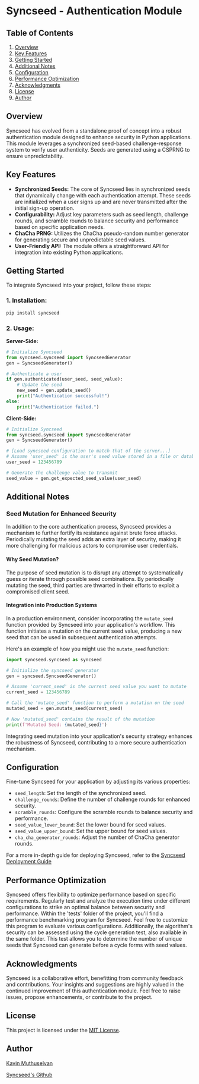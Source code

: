 # Syncseed - Authentication Module

## Table of Contents

1. [Overview](#overview)
2. [Key Features](#key-features)
3. [Getting Started](#getting-started)
4. [Additional Notes](#additional-notes)
6. [Configuration](#configuration)
7. [Performance Optimization](#performance-optimization)
8. [Acknowledgments](#acknowledgments)
9. [License](#license)
10. [Author](#author)


## Overview

Syncseed has evolved from a standalone proof of concept into a robust authentication module designed to enhance security in Python applications. This module leverages a synchronized seed-based challenge-response system to verify user authenticity. Seeds are generated using a CSPRNG to ensure unpredictability.

## Key Features

- **Synchronized Seeds:** The core of Syncseed lies in synchronized seeds that dynamically change with each authentication attempt. These seeds are initialized when a user signs up and are never transmitted after the initial sign-up operation.
- **Configurability:** Adjust key parameters such as seed length, challenge rounds, and scramble rounds to balance security and performance based on specific application needs.
- **ChaCha PRNG:** Utilizes the ChaCha pseudo-random number generator for generating secure and unpredictable seed values.
- **User-Friendly API:** The module offers a straightforward API for integration into existing Python applications.


## Getting Started

To integrate Syncseed into your project, follow these steps:

### 1. Installation:
   ```bash
   pip install syncseed
   ```

### 2. Usage:

**Server-Side:**

```python
# Initialize Syncseed
from syncseed.syncseed import SyncseedGenerator
gen = SyncseedGenerator()

# Authenticate a user
if gen.authenticated(user_seed, seed_value):
    # Update the seed
    new_seed = gen.update_seed()
    print("Authentication successful!")
else:
    print("Authentication failed.")
```

**Client-Side:**

```python
# Initialize Syncseed
from syncseed.syncseed import SyncseedGenerator
gen = SyncseedGenerator()

# [Load syncseed configuration to match that of the server...]
# Assume 'user_seed' is the user's seed value stored in a file or database
user_seed = 123456789

# Generate the challenge value to transmit
seed_value = gen.get_expected_seed_value(user_seed)
```

## Additional Notes

### Seed Mutation for Enhanced Security

In addition to the core authentication process, Syncseed provides a mechanism to further fortify its resistance against brute force attacks. Periodically mutating the seed adds an extra layer of security, making it more challenging for malicious actors to compromise user credentials.

#### Why Seed Mutation?

The purpose of seed mutation is to disrupt any attempt to systematically guess or iterate through possible seed combinations. By periodically mutating the seed, third parties are thwarted in their efforts to exploit a compromised client seed.

#### Integration into Production Systems

In a production environment, consider incorporating the `mutate_seed` function provided by Syncseed into your application's workflow. This function initiates a mutation on the current seed value, producing a new seed that can be used in subsequent authentication attempts.

Here's an example of how you might use the `mutate_seed` function:

```python
import syncseed.syncseed as syncseed

# Initialize the syncseed generator
gen = syncseed.SyncseedGenerator()

# Assume 'current_seed' is the current seed value you want to mutate
current_seed = 123456789

# Call the 'mutate_seed' function to perform a mutation on the seed
mutated_seed = gen.mutate_seed(current_seed)

# Now 'mutated_seed' contains the result of the mutation
print(f'Mutated Seed: {mutated_seed}')
```

Integrating seed mutation into your application's security strategy enhances the robustness of Syncseed, contributing to a more secure authentication mechanism.

## Configuration

Fine-tune Syncseed for your application by adjusting its various properties:

- `seed_length`: Set the length of the synchronized seed.
- `challenge_rounds`: Define the number of challenge rounds for enhanced security.
- `scramble_rounds`: Configure the scramble rounds to balance security and performance.
- `seed_value_lower_bound`: Set the lower bound for seed values.
- `seed_value_upper_bound`: Set the upper bound for seed values.
- `cha_cha_generator_rounds`: Adjust the number of ChaCha generator rounds.

For a more in-depth guide for deploying Syncseed, refer to the [Syncseed Deployment Guide](https://github.com/Lycanthropy3301/syncseed/blob/master/DeploymentGuide.md)

## Performance Optimization

Syncseed offers flexibility to optimize performance based on specific requirements. Regularly test and analyze the execution time under different configurations to strike an optimal balance between security and performance. Within the 'tests' folder of the project, you'll find a performance benchmarking program for Syncseed. Feel free to customize this program to evaluate various configurations. Additionally, the algorithm's security can be assessed using the cycle generation test, also available in the same folder. This test allows you to determine the number of unique seeds that Syncseed can generate before a cycle forms with seed values.

## Acknowledgments

Syncseed is a collaborative effort, benefitting from community feedback and contributions. Your insights and suggestions are highly valued in the continued improvement of this authentication module. Feel free to raise issues, propose enhancements, or contribute to the project.

## License

This project is licensed under the [MIT License](LICENSE.md).

## Author

[Kavin Muthuselvan](https://github.com/Lycanthropy3301)

[Syncseed's Github](https://github.com/Lycanthropy3301/syncseed)
